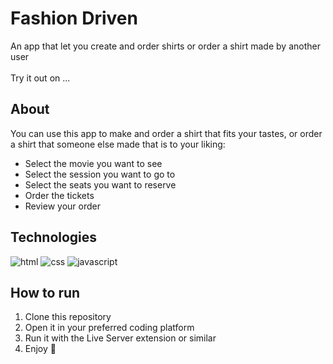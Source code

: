# Fashion Driven

An app that let you create and order shirts or order a shirt made by another user <br><br>
Try it out on ...

## About

You can use this app to make and order a shirt that fits your tastes, or order a shirt that someone else made that is to your liking:

 - Select the movie you want to see
 - Select the session you want to go to
 - Select the seats you want to reserve
 - Order the tickets
 - Review your order

## Technologies

![html](https://img.shields.io/badge/HTML5-E34F26?style=for-the-badge&logo=html5&logoColor=white) ![css](https://img.shields.io/badge/CSS3-1572B6?style=for-the-badge&logo=css3&logoColor=white) ![javascript](https://img.shields.io/badge/JavaScript-323330?style=for-the-badge&logo=javascript&logoColor=F7DF1E)

## How to run

1. Clone this repository
2. Open it in your preferred coding platform
3. Run it with the Live Server extension or similar
4. Enjoy 🙂

